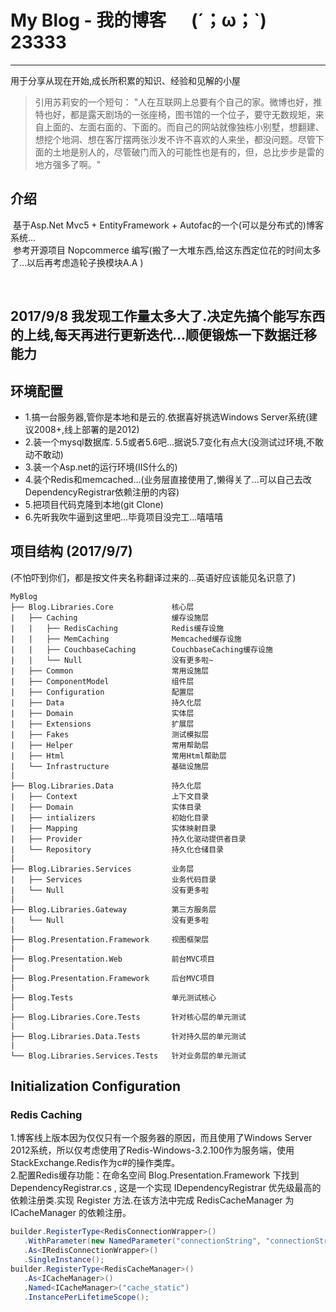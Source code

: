 # My Blog - 我的博客 &nbsp;&nbsp;&nbsp;&nbsp; (´；ω；`)  23333
***
用于分享从现在开始,成长所积累的知识、经验和见解的小屋
> 引用苏莉安的一个短句： "人在互联网上总要有个自己的家。微博也好，推特也好，都是露天剧场的一张座椅，图书馆的一个位子，要守无数规矩，来自上面的、左面右面的、下面的。而自己的网站就像独栋小别墅，想翻建、想挖个地洞、想在客厅摆两张沙发不许不喜欢的人来坐，都没问题。尽管下面的土地是别人的，尽管破门而入的可能性也是有的，但，总比步步是雷的地方强多了啊。"

## 介绍
  基于Asp.Net Mvc5 + EntityFramework + Autofac的一个(可以是分布式的)博客系统... <br/>
  参考开源项目 Nopcommerce 编写(搬了一大堆东西,给这东西定位花的时间太多了...以后再考虑造轮子换模块A.A )
  
  <h2>2017/9/8 我发现工作量太多大了.决定先搞个能写东西的上线,每天再进行更新迭代...顺便锻炼一下数据迁移能力</h2>

## 环境配置
* 1.搞一台服务器,管你是本地和是云的.依据喜好挑选Windows Server系统(建议2008+,线上部署的是2012)
* 2.装一个mysql数据库. 5.5或者5.6吧...据说5.7变化有点大(没测试过环境,不敢动不敢动)
* 3.装一个Asp.net的运行环境(IIS什么的)
* 4.装个Redis和memcached...(业务层直接使用了,懒得关了...可以自己去改DependencyRegistrar依赖注册的内容)
* 5.把项目代码克隆到本地(git Clone)
* 6.先听我吹牛逼到这里吧...毕竟项目没完工...嘻嘻嘻

## 项目结构 (2017/9/7)
(不怕吓到你们，都是按文件夹名称翻译过来的...英语好应该能见名识意了)
```
MyBlog 
├── Blog.Libraries.Core             核心层
|   ├── Caching                     缓存设施层
|   |   ├── RedisCaching            Redis缓存设施
|   |   ├── MemCaching              Memcached缓存设施
|   |   ├── CouchbaseCaching        CouchbaseCaching缓存设施
|   |   └── Null                    没有更多啦~
|   ├── Common                      常用设施层
|   ├── ComponentModel              组件层
|   ├── Configuration               配置层
|   ├── Data                        持久化层
|   ├── Domain                      实体层
|   ├── Extensions                  扩展层
|   ├── Fakes                       测试模拟层
|   ├── Helper                      常用帮助层
|   ├── Html                        常用Html帮助层
|   └── Infrastructure              基础设施层
|    
├── Blog.Libraries.Data             持久化层
|   ├── Context                     上下文目录
|   ├── Domain                      实体目录
|   ├── intializers                 初始化目录
|   ├── Mapping                     实体映射目录
|   ├── Provider                    持久化驱动提供者目录
|   └── Repository                  持久化仓储目录
|    
├── Blog.Libraries.Services         业务层
|   ├── Services                    业务代码目录
|   └── Null                        没有更多啦
|    
├── Blog.Libraries.Gateway          第三方服务层
|   └── Null                        没有更多啦
|    
├── Blog.Presentation.Framework     视图框架层
|
├── Blog.Presentation.Web           前台MVC项目
|
├── Blog.Presentation.Framework     后台MVC项目
|
├── Blog.Tests                      单元测试核心
|
├── Blog.Libraries.Core.Tests       针对核心层的单元测试
|
├── Blog.Libraries.Data.Tests       针对持久层的单元测试
|
└── Blog.Libraries.Services.Tests   针对业务层的单元测试
```

## Initialization Configuration
### Redis Caching
  1.博客线上版本因为仅仅只有一个服务器的原因，而且使用了Windows Server 2012系统，所以仅考虑使用了Redis-Windows-3.2.100作为服务端，使用StackExchange.Redis作为c#的操作类库。<br/>
  2.配置Redis缓存功能：在命名空间 Blog.Presentation.Framework 下找到 DependencyRegistrar.cs , 这是一个实现 IDependencyRegistrar 优先级最高的依赖注册类.实现 Register 方法.在该方法中完成 RedisCacheManager 为 ICacheManager 的依赖注册。
  ``` csharp
 builder.RegisterType<RedisConnectionWrapper>()
     .WithParameter(new NamedParameter("connectionString", "connectionString"))
     .As<IRedisConnectionWrapper>()
     .SingleInstance();
 builder.RegisterType<RedisCacheManager>()
     .As<ICacheManager>()
     .Named<ICacheManager>("cache_static")
     .InstancePerLifetimeScope();
  ```



